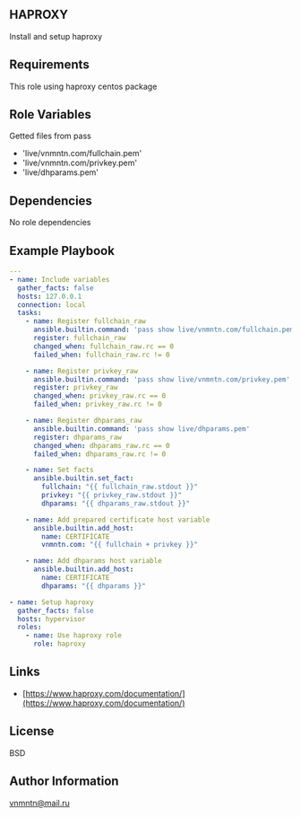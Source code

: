 ## HAPROXY

Install and setup haproxy

## Requirements

This role using haproxy centos package

## Role Variables

Getted files from pass

- 'live/vnmntn.com/fullchain.pem'
- 'live/vnmntn.com/privkey.pem'
- 'live/dhparams.pem'

## Dependencies

No role dependencies

## Example Playbook

```yaml
---
- name: Include variables
  gather_facts: false
  hosts: 127.0.0.1
  connection: local
  tasks:
    - name: Register fullchain_raw
      ansible.builtin.command: 'pass show live/vnmntn.com/fullchain.pem'
      register: fullchain_raw
      changed_when: fullchain_raw.rc == 0
      failed_when: fullchain_raw.rc != 0

    - name: Register privkey_raw
      ansible.builtin.command: 'pass show live/vnmntn.com/privkey.pem'
      register: privkey_raw
      changed_when: privkey_raw.rc == 0
      failed_when: privkey_raw.rc != 0

    - name: Register dhparams_raw
      ansible.builtin.command: 'pass show live/dhparams.pem'
      register: dhparams_raw
      changed_when: dhparams_raw.rc == 0
      failed_when: dhparams_raw.rc != 0

    - name: Set facts
      ansible.builtin.set_fact:
        fullchain: "{{ fullchain_raw.stdout }}"
        privkey: "{{ privkey_raw.stdout }}"
        dhparams: "{{ dhparams_raw.stdout }}"

    - name: Add prepared certificate host variable
      ansible.builtin.add_host:
        name: CERTIFICATE
        vnmntn.com: "{{ fullchain + privkey }}"

    - name: Add dhparams host variable
      ansible.builtin.add_host:
        name: CERTIFICATE
        dhparams: "{{ dhparams }}"

- name: Setup haproxy
  gather_facts: false
  hosts: hypervisor
  roles:
    - name: Use haproxy role
      role: haproxy
```

## Links

- [https://www.haproxy.com/documentation/](https://www.haproxy.com/documentation/)

## License

BSD

## Author Information

<vnmntn@mail.ru>
